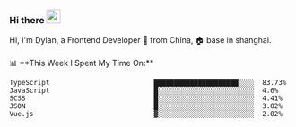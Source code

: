 ### Hi there <img src="https://media.giphy.com/media/hvRJCLFzcasrR4ia7z/giphy.gif" width="25px">

<!-- ![visitors](https://visitor-badge.glitch.me/badge?page_id=dislfyer.dislfyer) --!>

Hi, I'm Dylan, a Frontend Developer 🚀 from China, 🏠 base in shanghai.
<br/>
<br/>

📊 **This Week I Spent My Time On:**


<!--START_SECTION:waka-->

```text
TypeScript                          █████████████████████░░░░  83.73%
JavaScript                          █░░░░░░░░░░░░░░░░░░░░░░░░  4.6%
SCSS                                █░░░░░░░░░░░░░░░░░░░░░░░░  4.41%
JSON                                █░░░░░░░░░░░░░░░░░░░░░░░░  3.02%
Vue.js                              ▓░░░░░░░░░░░░░░░░░░░░░░░░  2.02%
```

<!--END_SECTION:waka-->

<!--
**About Me:**
 -->
